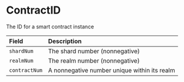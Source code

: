 # ContractID

The ID for a smart contract instance

| Field | Description |
| :--- | :--- |
| `shardNum` | The shard number \(nonnegative\) |
| `realmNum` | The realm number \(nonnegative\) |
| `contractNum` | A nonnegative number unique within its realm |

#### 

